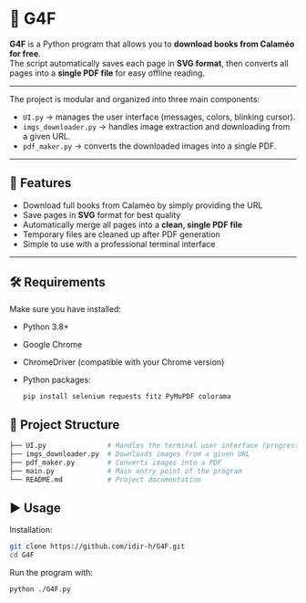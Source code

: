 # 📖 G4F  

**G4F** is a Python program that allows you to **download books from Calaméo for free**.  
The script automatically saves each page in **SVG format**, then converts all pages into a **single PDF file** for easy offline reading.  
 

---

The project is modular and organized into three main components:  
- `UI.py` → manages the user interface (messages, colors, blinking cursor).  
- `imgs_downloader.py` → handles image extraction and downloading from a given URL.  
- `pdf_maker.py` → converts the downloaded images into a single PDF.  

---

## 🚀 Features 

-  Download full books from Calaméo by simply providing the URL  
-  Save pages in **SVG** format for best quality  
-  Automatically merge all pages into a **clean, single PDF file**  
-  Temporary files are cleaned up after PDF generation  
-  Simple to use with a professional terminal interface 

---

## 🛠️ Requirements  
Make sure you have installed:  

- Python 3.8+  
- Google Chrome  
- ChromeDriver (compatible with your Chrome version)  
- Python packages:  

  ```bash
  pip install selenium requests fitz PyMuPDF colorama
  
## 📂 Project Structure  
   ```bash
   ├── UI.py               # Handles the terminal user interface (progress bar, messages, cursor, etc.)  
   ├── imgs_downloader.py  # Downloads images from a given URL  
   ├── pdf_maker.py        # Converts images into a PDF  
   ├── main.py             # Main entry point of the program  
   └── README.md           # Project documentation
   ```
## ▶️ Usage  

Installation:

```bash
git clone https://github.com/idir-h/G4F.git
cd G4F
```
Run the program with:  

```bash
python ./G4F.py
```